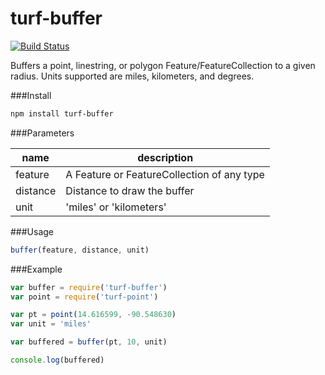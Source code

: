 turf-buffer
===========
[![Build Status](https://travis-ci.org/Turfjs/turf-buffer.svg)](https://travis-ci.org/Turfjs/turf-buffer)

Buffers a point, linestring, or polygon Feature/FeatureCollection to a given radius. Units supported are miles, kilometers, and degrees.

###Install

```sh
npm install turf-buffer
```

###Parameters

|name|description|
|---|---|
|feature|A Feature or FeatureCollection of any type|
|distance|Distance to draw the buffer|
|unit|'miles' or 'kilometers'|

###Usage

```js
buffer(feature, distance, unit)
```

###Example

```js
var buffer = require('turf-buffer')
var point = require('turf-point')

var pt = point(14.616599, -90.548630)
var unit = 'miles'

var buffered = buffer(pt, 10, unit)

console.log(buffered)
``` 
